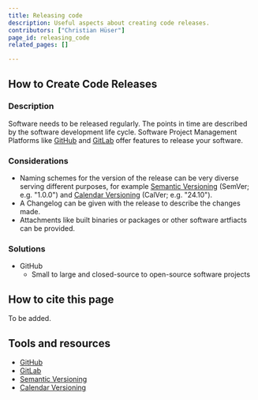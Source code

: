 ```yaml
---
title: Releasing code
description: Useful aspects about creating code releases.
contributors: ["Christian Hüser"]
page_id: releasing_code
related_pages: []

---
```


## How to Create Code Releases
 
### Description

Software needs to be released regularly.
The points in time are described by the software development life cycle.
Software Project Management Platforms like [GitHub][github] and [GitLab][gitlab] offer features to release your software.

### Considerations

* Naming schemes for the version of the release can be very diverse serving different purposes, for example [Semantic Versioning][semantic-versioning] (SemVer; e.g. "1.0.0") and [Calendar Versioning][calendar-versioning] (CalVer; e.g. "24.10").
* A Changelog can be given with the release to describe the changes made.
* Attachments like built binaries or packages or other software artfiacts can be provided.

### Solutions

* GitHub
  * Small to large and closed-source to open-source software projects

## How to cite this page

To be added.

## Tools and resources

* [GitHub][github]
* [GitLab][gitlab]
* [Semantic Versioning][semantic-versioning]
* [Calendar Versioning][calendar-versioning]

[github]: https://github.com/
[gitlab]: https://about.gitlab.com/
[semantic-versioning]: https://semver.org/
[calendar-versioning]: https://calver.org/
